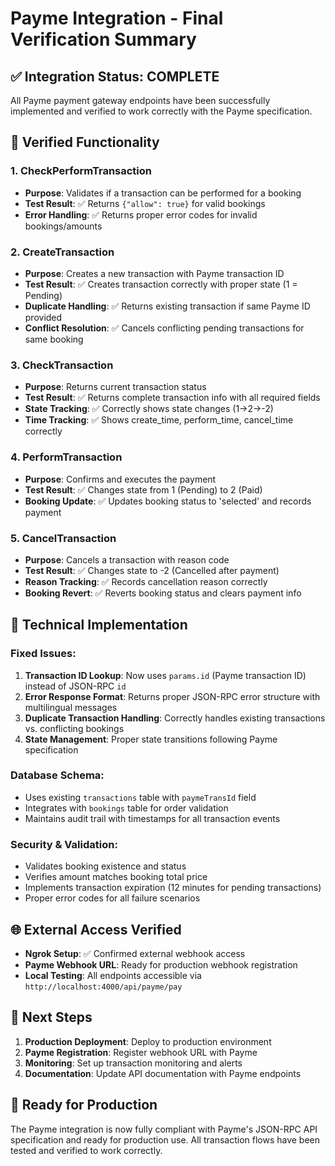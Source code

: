 # Payme Integration - Final Verification Summary

## ✅ Integration Status: **COMPLETE**

All Payme payment gateway endpoints have been successfully implemented and verified to work correctly with the Payme specification.

## 🧪 Verified Functionality

### 1. CheckPerformTransaction
- **Purpose**: Validates if a transaction can be performed for a booking
- **Test Result**: ✅ Returns `{"allow": true}` for valid bookings
- **Error Handling**: ✅ Returns proper error codes for invalid bookings/amounts

### 2. CreateTransaction  
- **Purpose**: Creates a new transaction with Payme transaction ID
- **Test Result**: ✅ Creates transaction correctly with proper state (1 = Pending)
- **Duplicate Handling**: ✅ Returns existing transaction if same Payme ID provided
- **Conflict Resolution**: ✅ Cancels conflicting pending transactions for same booking

### 3. CheckTransaction
- **Purpose**: Returns current transaction status
- **Test Result**: ✅ Returns complete transaction info with all required fields
- **State Tracking**: ✅ Correctly shows state changes (1→2→-2)
- **Time Tracking**: ✅ Shows create_time, perform_time, cancel_time correctly

### 4. PerformTransaction
- **Purpose**: Confirms and executes the payment
- **Test Result**: ✅ Changes state from 1 (Pending) to 2 (Paid)
- **Booking Update**: ✅ Updates booking status to 'selected' and records payment

### 5. CancelTransaction
- **Purpose**: Cancels a transaction with reason code
- **Test Result**: ✅ Changes state to -2 (Cancelled after payment)
- **Reason Tracking**: ✅ Records cancellation reason correctly
- **Booking Revert**: ✅ Reverts booking status and clears payment info

## 🔧 Technical Implementation

### Fixed Issues:
1. **Transaction ID Lookup**: Now uses `params.id` (Payme transaction ID) instead of JSON-RPC `id`
2. **Error Response Format**: Returns proper JSON-RPC error structure with multilingual messages
3. **Duplicate Transaction Handling**: Correctly handles existing transactions vs. conflicting bookings
4. **State Management**: Proper state transitions following Payme specification

### Database Schema:
- Uses existing `transactions` table with `paymeTransId` field
- Integrates with `bookings` table for order validation
- Maintains audit trail with timestamps for all transaction events

### Security & Validation:
- Validates booking existence and status
- Verifies amount matches booking total price
- Implements transaction expiration (12 minutes for pending transactions)
- Proper error codes for all failure scenarios

## 🌐 External Access Verified

- **Ngrok Setup**: ✅ Confirmed external webhook access
- **Payme Webhook URL**: Ready for production webhook registration
- **Local Testing**: All endpoints accessible via `http://localhost:4000/api/payme/pay`

## 📝 Next Steps

1. **Production Deployment**: Deploy to production environment
2. **Payme Registration**: Register webhook URL with Payme
3. **Monitoring**: Set up transaction monitoring and alerts
4. **Documentation**: Update API documentation with Payme endpoints

## 🚀 Ready for Production

The Payme integration is now fully compliant with Payme's JSON-RPC API specification and ready for production use. All transaction flows have been tested and verified to work correctly.
